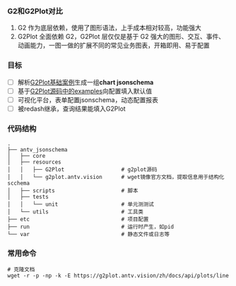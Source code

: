 ### G2和G2Plot对比

1. G2 作为底层依赖，使用了图形语法，上手成本相对较高，功能强大
2. G2Plot 全面依赖 G2，G2Plot 层仅仅是基于 G2 强大的图形、交互、事件、动画能力，一图一做的扩展不同的常见业务图表，开箱即用、易于配置

### 目标

- [ ] 解析[G2Plot基础案例](https://g2plot.antv.vision/zh/docs/api/plots/line)生成一组**chart jsonschema**
- [ ] 基于[G2Plot源码中的examples](https://github.com/antvis/G2Plot/tree/master/examples)向配置填入默认值
- [ ] 可视化平台，表单配置jsonschema，动态配置报表
- [ ] 被redash继承，查询结果能填入G2Plot

### 代码结构

```shell
.
├── antv_jsonschema
│   ├── core
│   ├── resources
│   │   ├── G2Plot                  # g2plot源码
│   │   └── g2plot.antv.vision      # wget镜像官方文档，提取信息用于结构化scchema
│   ├── scripts                     # 脚本
│   ├── tests
│   │   └── unit                    # 单元测测试
│   └── utils                       # 工具类
├── etc                             # 项目配置
├── run                             # 运行时产生，如pid
└── var                             # 静态文件或日志等
```

### 常用命令

```shell
# 克隆文档
wget -r -p -np -k -E https://g2plot.antv.vision/zh/docs/api/plots/line
```